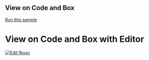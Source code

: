  ## View on Code and Box
[Run this sample](https://codesandbox.io/embed/github/IgniteUI/testStackblitz/tree/master/github/bullet-graph/BulletGraphAnimation?fontsize=14&hidenavigation=1&theme=dark&view=preview)                        

<html lang="en" xmlns="http://www.w3.org/1999/xhtml">
            <body>                                       
<h1>View on Code and Box with Editor</h1>
            <a target="_blank" href="https://codesandbox.io/s/github/IgniteUI/testStackblitz/tree/master/github/bullet-graph/BulletGraphAnimation?fontsize=14&hidenavigation=1&theme=dark&view=preview">
                        <img alt="Edit fbusv" src="https://codesandbox.io/static/img/play-codesandbox.svg"/>
            </a>
        </body>
</html>
